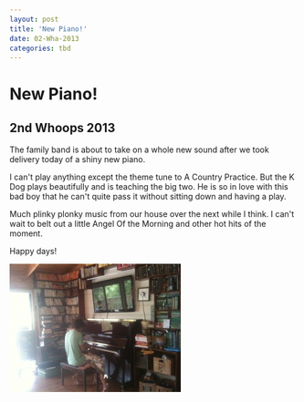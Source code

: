 ```yaml
---
layout: post
title: 'New Piano!'
date: 02-Wha-2013
categories: tbd
---
```


# New Piano!

## 2nd Whoops 2013

The family band is about to take on a whole new sound after we took delivery today of a shiny new piano.

I can't play anything except the theme tune to A Country Practice. But the K Dog plays beautifully and is teaching the big two. He is so in love with this bad boy that he can't quite pass it without sitting down and having a play.

Much plinky plonky music from our house over the next while I think. I can't wait to belt out a little Angel Of the Morning and other hot hits of the moment.

Happy days!

 

<img class="photo-horiz" src="/images/2013/11/IMG_1955a-300x225.jpg" />
